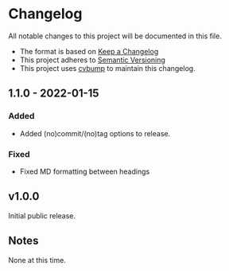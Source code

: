 # Changelog

All notable changes to this project will be documented in this file.

* The format is based on [Keep a Changelog](https://keepachangelog.com/)
* This project adheres to [Semantic Versioning](https://semver.org/)
* This project uses [cvbump](https://github.com/tdesposito/cvbump) to maintain this changelog.

## 1.1.0 - 2022-01-15

### Added

* Added (no)commit/(no)tag options to release.

### Fixed

* Fixed MD formatting between headings

## v1.0.0

Initial public release.

## Notes

None at this time.
